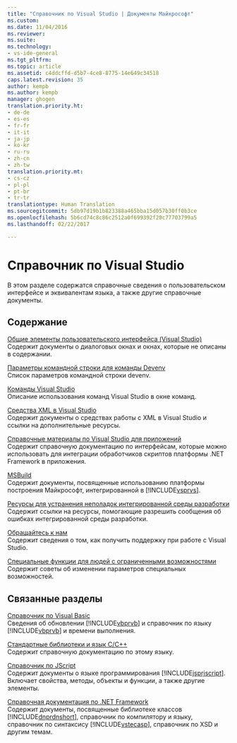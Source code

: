 ```yaml
---
title: "Справочник по Visual Studio | Документы Майкрософт"
ms.custom: 
ms.date: 11/04/2016
ms.reviewer: 
ms.suite: 
ms.technology:
- vs-ide-general
ms.tgt_pltfrm: 
ms.topic: article
ms.assetid: c4ddcffd-d5b7-4ce8-8775-14e649c34518
caps.latest.revision: 35
author: kempb
ms.author: kempb
manager: ghogen
translation.priority.ht:
- de-de
- es-es
- fr-fr
- it-it
- ja-jp
- ko-kr
- ru-ru
- zh-cn
- zh-tw
translation.priority.mt:
- cs-cz
- pl-pl
- pt-br
- tr-tr
translationtype: Human Translation
ms.sourcegitcommit: 5db97d19b1b823388a465bba15d057b30ff0b3ce
ms.openlocfilehash: 5b6cd74c8c86c2512a0f699392f20c77703799a5
ms.lasthandoff: 02/22/2017

---
```

# <a name="visual-studio-reference"></a>Справочник по Visual Studio
В этом разделе содержатся справочные сведения о пользовательском интерфейсе и эквивалентам языка, а также другие справочные документы.  
  
## <a name="in-this-section"></a>Содержание  
 [Общие элементы пользовательского интерфейса (Visual Studio)](../../ide/reference/general-user-interface-elements-visual-studio.md)  
 Содержит документы о диалоговых окнах и окнах, которые не описаны в содержании.  
  
 [Параметры командной строки для команды Devenv](../../ide/reference/devenv-command-line-switches.md)  
 Список параметров командной строки devenv.  
  
 [Команды Visual Studio](../../ide/reference/visual-studio-commands.md)  
 Описание использования команд Visual Studio в окне команд.  
  
 [Средства XML в Visual Studio](../../xml-tools/xml-tools-in-visual-studio.md)  
 Содержит документы о средствах работы с XML в Visual Studio и ссылки на дополнительные ресурсы.  
  
 [Справочные материалы по Visual Studio для приложений](../../ide/reference/visual-studio-for-applications-reference.md)  
 Содержит справочную документацию по интерфейсам, которые можно использовать для интеграции обработчиков скриптов платформы .NET Framework в приложения.  
  
 [MSBuild](../../msbuild/msbuild1.md)  
 Содержит документы, посвященные использованию платформы построения Майкрософт, интегрированной в [!INCLUDE[vsprvs](../../code-quality/includes/vsprvs_md.md)].  
  
 [Ресурсы для устранения неполадок интегрированной среды разработки](../../ide/reference/resources-for-troubleshooting-integrated-development-environment-errors.md)  
 Содержит ссылки на ресурсы, помогающие разрешить сообщения об ошибках интегрированной среды разработки.  
  
 [Обращайтесь к нам](../../ide/talk-to-us.md)  
 Содержит сведения о том, как получить поддержку при работе с Visual Studio.  
  
 [Специальные функции для людей с ограниченными возможностями](../../ide/reference/accessibility-for-people-with-disabilities.md)  
 Содержит советы об изменении параметров специальных возможностей.  
  
## <a name="related-sections"></a>Связанные разделы  
 [Справочник по Visual Basic](/dotnet/visual-basic/reference/index)  
 Сведения об обновлении [!INCLUDE[vbprvb](../../code-quality/includes/vbprvb_md.md)] и справочник по языку [!INCLUDE[vbprvb](../../code-quality/includes/vbprvb_md.md)] и времени выполнения.  
  
 [Стандартные библиотеки и язык C/C++](/visual-cpp/cpp/c-cpp-language-and-standard-libraries)  
 Содержит справочную документацию по этому языку.  
  
 [Справочник по JScript](http://msdn.microsoft.com/en-us/2e47f004-963c-4661-b887-a14e4660aadd)  
 Содержит документы о языке программирования [!INCLUDE[jsprjscript](../../debugger/debug-interface-access/includes/jsprjscript_md.md)]. Включает свойства, методы, объекты и функции, а также другие элементы.  
  
 [Справочная документация по .NET Framework](/dotnet/visual-basic/reference/net-framework-reference-information)  
 Содержит документы, посвященные библиотеке классов [!INCLUDE[dnprdnshort](../../code-quality/includes/dnprdnshort_md.md)], справочник по компилятору и языку, справочник по синтаксису [!INCLUDE[vstecasp](../../code-quality/includes/vstecasp_md.md)], справочник по XSD и другим темам.
